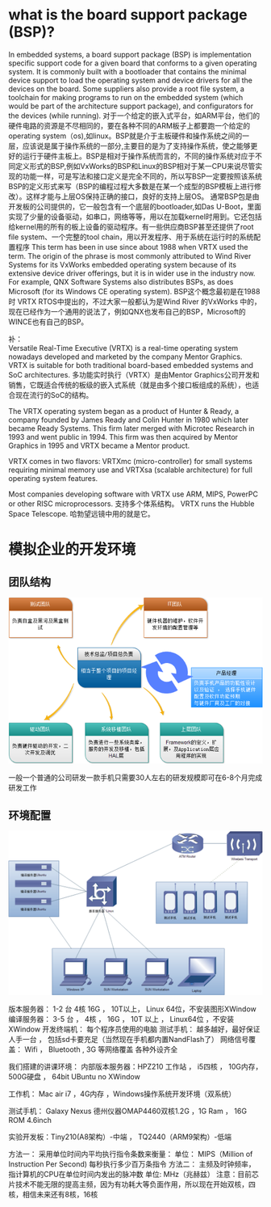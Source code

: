 # what is the board support package (BSP)? 

In embedded systems, a board support package (BSP) is implementation specific support code for a given board that conforms to a given operating system. It is commonly built with a bootloader that contains the minimal device support to load the operating system and device drivers for all the devices on the board. Some suppliers also provide a root file system, a toolchain for making programs to run on the embedded system (which would be part of the architecture support package), and configurators for the devices (while running).
对于一个给定的嵌入式平台，如ARM平台，他们的硬件电路的资源是不尽相同的，要在各种不同的ARM板子上都要跑一个给定的operating system（os),如linux。BSP就是介于主板硬件和操作系统之间的一层，应该说是属于操作系统的一部分,主要目的是为了支持操作系统，使之能够更好的运行于硬件主板上。BSP是相对于操作系统而言的，不同的操作系统对应于不同定义形式的BSP,例如VxWorks的BSP和Linux的BSP相对于某一CPU来说尽管实现的功能一样，可是写法和接口定义是完全不同的，所以写BSP一定要按照该系统BSP的定义形式来写（BSP的编程过程大多数是在某一个成型的BSP模板上进行修改）。这样才能与上层OS保持正确的接口，良好的支持上层OS。
通常BSP包是由开发板的公司提供的，它一般包含有一个底层的bootloader,如Das U-Boot，里面实现了少量的设备驱动，如串口，网络等等，用以在加载kernel时用到。它还包括给kernel用的所有的板上设备的驱动程序。有一些供应商BSP甚至还提供了root file system、一个完整的tool chain，用以开发程序、用于系统在运行时的系统配置程序
This term has been in use since about 1988 when VRTX used the term. The origin of the phrase is most commonly attributed to Wind River Systems for its VxWorks  embedded operating system because of its extensive device driver offerings, but it is in wider use in the industry now. For example, QNX Software Systems also distributes BSPs, as does Microsoft (for its Windows CE operating system).
BSP这个概念最初是在1988时 VRTX RTOS中提出的，不过大家一般都认为是Wind River 的VxWorks 中的，现在已经作为一个通用的说法了，例如QNX也发布自己的BSP，Microsoft的WINCE也有自己的BSP。


补：    
Versatile Real-Time Executive (VRTX) is a real-time operating system nowadays developed and marketed by the company Mentor Graphics. VRTX is suitable for both traditional board-based embedded systems and SoC architectures.
多功能实时执行（VRTX）是由Mentor Graphics公司开发和销售，它既适合传统的板级的嵌入式系统（就是由多个接口板组成的系统），也适合现在流行的SoC的结构。

The VRTX operating system began as a product of Hunter & Ready, a company founded by James Ready and Colin Hunter in 1980 which later became Ready Systems. This firm later merged with Microtec Research in 1993 and went public in 1994. This firm was then acquired by Mentor Graphics in 1995 and VRTX became a Mentor product.



VRTX comes in two flavors: VRTXmc (micro-controller) for small systems requiring minimal memory use and VRTXsa (scalable architecture) for full operating system features. 

Most companies developing software with VRTX use ARM, MIPS, PowerPC or other RISC microprocessors.
支持多个体系结构。
VRTX runs the Hubble Space Telescope.
哈勃望远镜中用的就是它。

# **模拟企业的开发环境**

## **团队结构**

![1549720669207](img/1549720669207.png)

一般一个普通的公司研发一款手机只需要30人左右的研发规模即可在6-8个月完成研发工作

## 环境配置

![1549720843867](img/1549720843867.png)


版本服务器： 1-2 台 4核 16G ， 10T以上， Linux 64位，不安装图形XWindow
编译服务器： 3-5 台 ， 4核 ， 16G ， 10T 以上 ， Linux64位 ，不安装XWindow
开发终端机： 每个程序员使用的电脑
测试手机： 越多越好，最好保证人手一台 ， 包括sd卡要充足（当然现在手机都内置NandFlash了）
网络信号覆盖： Wifi ， Bluetooth , 3G 等网络覆盖 
各种外设齐全 

我们搭建的讲课环境：
内部版本服务器：HPZ210 工作站 ， i5四核 ， 10G内存， 500G硬盘 ， 64bit UBuntu no XWindow

工作机： Mac air i7 ，4G内存 ，Windows操作系统开发环境（双系统）

测试手机： Galaxy Nexus 德州仪器OMAP4460双核1.2G ，1G Ram ， 16G ROM 4.6inch

实验开发板：Tiny210(A8架构）-中端 ， TQ2440（ARM9架构）-低端
    

 

 

方法一：
采用单位时间内平均执行指令条数来衡量：
单位：
MIPS（Million of Instruction Per Second)
每秒执行多少百万条指令
方法二：
主频及时钟频率， 指计算机的CPU在单位时间内发出的脉冲数
单位:
MHz（兆赫兹）
注意：目前芯片技术不能无限的提高主频，因为有功耗大等负面作用，所以现在开始双核，四核，相信未来还有8核，16核